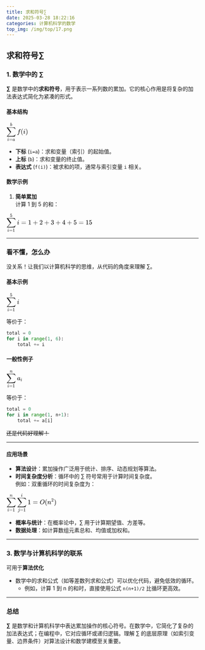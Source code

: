 ```yaml
---
title: 求和符号∑
date: 2025-03-28 18:22:16
categories: 计算机科学的数学
top_img: /img/top/17.png
---
```


## 求和符号∑

### **1. 数学中的 ∑**
**∑** 是数学中的**求和符号**，用于表示一系列数的累加。它的核心作用是将复杂的加法表达式简化为紧凑的形式。

#### **基本结构**

<svg xmlns="http://www.w3.org/2000/svg" width="7.429ex" height="6.749ex" viewBox="0 -1740.7 3283.7 2983.1" xmlns:xlink="http://www.w3.org/1999/xlink" aria-hidden="true" style=""><defs><path id="MJX-24-TEX-LO-2211" d="M60 948Q63 950 665 950H1267L1325 815Q1384 677 1388 669H1348L1341 683Q1320 724 1285 761Q1235 809 1174 838T1033 881T882 898T699 902H574H543H251L259 891Q722 258 724 252Q725 250 724 246Q721 243 460 -56L196 -356Q196 -357 407 -357Q459 -357 548 -357T676 -358Q812 -358 896 -353T1063 -332T1204 -283T1307 -196Q1328 -170 1348 -124H1388Q1388 -125 1381 -145T1356 -210T1325 -294L1267 -449L666 -450Q64 -450 61 -448Q55 -446 55 -439Q55 -437 57 -433L590 177Q590 178 557 222T452 366T322 544L56 909L55 924Q55 945 60 948Z"></path><path id="MJX-24-TEX-I-1D456" d="M184 600Q184 624 203 642T247 661Q265 661 277 649T290 619Q290 596 270 577T226 557Q211 557 198 567T184 600ZM21 287Q21 295 30 318T54 369T98 420T158 442Q197 442 223 419T250 357Q250 340 236 301T196 196T154 83Q149 61 149 51Q149 26 166 26Q175 26 185 29T208 43T235 78T260 137Q263 149 265 151T282 153Q302 153 302 143Q302 135 293 112T268 61T223 11T161 -11Q129 -11 102 10T74 74Q74 91 79 106T122 220Q160 321 166 341T173 380Q173 404 156 404H154Q124 404 99 371T61 287Q60 286 59 284T58 281T56 279T53 278T49 278T41 278H27Q21 284 21 287Z"></path><path id="MJX-24-TEX-N-3D" d="M56 347Q56 360 70 367H707Q722 359 722 347Q722 336 708 328L390 327H72Q56 332 56 347ZM56 153Q56 168 72 173H708Q722 163 722 153Q722 140 707 133H70Q56 140 56 153Z"></path><path id="MJX-24-TEX-I-1D44E" d="M33 157Q33 258 109 349T280 441Q331 441 370 392Q386 422 416 422Q429 422 439 414T449 394Q449 381 412 234T374 68Q374 43 381 35T402 26Q411 27 422 35Q443 55 463 131Q469 151 473 152Q475 153 483 153H487Q506 153 506 144Q506 138 501 117T481 63T449 13Q436 0 417 -8Q409 -10 393 -10Q359 -10 336 5T306 36L300 51Q299 52 296 50Q294 48 292 46Q233 -10 172 -10Q117 -10 75 30T33 157ZM351 328Q351 334 346 350T323 385T277 405Q242 405 210 374T160 293Q131 214 119 129Q119 126 119 118T118 106Q118 61 136 44T179 26Q217 26 254 59T298 110Q300 114 325 217T351 328Z"></path><path id="MJX-24-TEX-I-1D44F" d="M73 647Q73 657 77 670T89 683Q90 683 161 688T234 694Q246 694 246 685T212 542Q204 508 195 472T180 418L176 399Q176 396 182 402Q231 442 283 442Q345 442 383 396T422 280Q422 169 343 79T173 -11Q123 -11 82 27T40 150V159Q40 180 48 217T97 414Q147 611 147 623T109 637Q104 637 101 637H96Q86 637 83 637T76 640T73 647ZM336 325V331Q336 405 275 405Q258 405 240 397T207 376T181 352T163 330L157 322L136 236Q114 150 114 114Q114 66 138 42Q154 26 178 26Q211 26 245 58Q270 81 285 114T318 219Q336 291 336 325Z"></path><path id="MJX-24-TEX-I-1D453" d="M118 -162Q120 -162 124 -164T135 -167T147 -168Q160 -168 171 -155T187 -126Q197 -99 221 27T267 267T289 382V385H242Q195 385 192 387Q188 390 188 397L195 425Q197 430 203 430T250 431Q298 431 298 432Q298 434 307 482T319 540Q356 705 465 705Q502 703 526 683T550 630Q550 594 529 578T487 561Q443 561 443 603Q443 622 454 636T478 657L487 662Q471 668 457 668Q445 668 434 658T419 630Q412 601 403 552T387 469T380 433Q380 431 435 431Q480 431 487 430T498 424Q499 420 496 407T491 391Q489 386 482 386T428 385H372L349 263Q301 15 282 -47Q255 -132 212 -173Q175 -205 139 -205Q107 -205 81 -186T55 -132Q55 -95 76 -78T118 -61Q162 -61 162 -103Q162 -122 151 -136T127 -157L118 -162Z"></path><path id="MJX-24-TEX-N-28" d="M94 250Q94 319 104 381T127 488T164 576T202 643T244 695T277 729T302 750H315H319Q333 750 333 741Q333 738 316 720T275 667T226 581T184 443T167 250T184 58T225 -81T274 -167T316 -220T333 -241Q333 -250 318 -250H315H302L274 -226Q180 -141 137 -14T94 250Z"></path><path id="MJX-24-TEX-N-29" d="M60 749L64 750Q69 750 74 750H86L114 726Q208 641 251 514T294 250Q294 182 284 119T261 12T224 -76T186 -143T145 -194T113 -227T90 -246Q87 -249 86 -250H74Q66 -250 63 -250T58 -247T55 -238Q56 -237 66 -225Q221 -64 221 250T66 725Q56 737 55 738Q55 746 60 749Z"></path></defs><g stroke="currentColor" fill="currentColor" stroke-width="0" transform="matrix(1 0 0 -1 0 0)"><g data-mml-node="math"><g data-mml-node="munderover"><g data-mml-node="mo"><use xlink:href="#MJX-24-TEX-LO-2211"></use></g><g data-mml-node="TeXAtom" transform="translate(137.9, -1084.4) scale(0.707)" data-mjx-texclass="ORD"><g data-mml-node="mi"><use xlink:href="#MJX-24-TEX-I-1D456"></use></g><g data-mml-node="mo" transform="translate(345, 0)"><use xlink:href="#MJX-24-TEX-N-3D"></use></g><g data-mml-node="mi" transform="translate(1123, 0)"><use xlink:href="#MJX-24-TEX-I-1D44E"></use></g></g><g data-mml-node="TeXAtom" transform="translate(570.3, 1150) scale(0.707)" data-mjx-texclass="ORD"><g data-mml-node="mi"><use xlink:href="#MJX-24-TEX-I-1D44F"></use></g></g></g><g data-mml-node="mi" transform="translate(1610.7, 0)"><use xlink:href="#MJX-24-TEX-I-1D453"></use></g><g data-mml-node="mo" transform="translate(2160.7, 0)"><use xlink:href="#MJX-24-TEX-N-28"></use></g><g data-mml-node="mi" transform="translate(2549.7, 0)"><use xlink:href="#MJX-24-TEX-I-1D456"></use></g><g data-mml-node="mo" transform="translate(2894.7, 0)"><use xlink:href="#MJX-24-TEX-N-29"></use></g></g></g></svg>

- **下标** (`i=a`)：求和变量（索引）的起始值。
- **上标** (`b`)：求和变量的终止值。
- **表达式** (`f(i)`)：被求和的项，通常与索引变量 `i` 相关。

#### **数学示例**
1. **简单累加**  
   计算 1 到 5 的和：

<svg xmlns="http://www.w3.org/2000/svg" width="29.44ex" height="6.712ex" viewBox="0 -1720.9 13012.6 2966.8" xmlns:xlink="http://www.w3.org/1999/xlink" aria-hidden="true" style=""><defs><path id="MJX-25-TEX-LO-2211" d="M60 948Q63 950 665 950H1267L1325 815Q1384 677 1388 669H1348L1341 683Q1320 724 1285 761Q1235 809 1174 838T1033 881T882 898T699 902H574H543H251L259 891Q722 258 724 252Q725 250 724 246Q721 243 460 -56L196 -356Q196 -357 407 -357Q459 -357 548 -357T676 -358Q812 -358 896 -353T1063 -332T1204 -283T1307 -196Q1328 -170 1348 -124H1388Q1388 -125 1381 -145T1356 -210T1325 -294L1267 -449L666 -450Q64 -450 61 -448Q55 -446 55 -439Q55 -437 57 -433L590 177Q590 178 557 222T452 366T322 544L56 909L55 924Q55 945 60 948Z"></path><path id="MJX-25-TEX-I-1D456" d="M184 600Q184 624 203 642T247 661Q265 661 277 649T290 619Q290 596 270 577T226 557Q211 557 198 567T184 600ZM21 287Q21 295 30 318T54 369T98 420T158 442Q197 442 223 419T250 357Q250 340 236 301T196 196T154 83Q149 61 149 51Q149 26 166 26Q175 26 185 29T208 43T235 78T260 137Q263 149 265 151T282 153Q302 153 302 143Q302 135 293 112T268 61T223 11T161 -11Q129 -11 102 10T74 74Q74 91 79 106T122 220Q160 321 166 341T173 380Q173 404 156 404H154Q124 404 99 371T61 287Q60 286 59 284T58 281T56 279T53 278T49 278T41 278H27Q21 284 21 287Z"></path><path id="MJX-25-TEX-N-3D" d="M56 347Q56 360 70 367H707Q722 359 722 347Q722 336 708 328L390 327H72Q56 332 56 347ZM56 153Q56 168 72 173H708Q722 163 722 153Q722 140 707 133H70Q56 140 56 153Z"></path><path id="MJX-25-TEX-N-31" d="M213 578L200 573Q186 568 160 563T102 556H83V602H102Q149 604 189 617T245 641T273 663Q275 666 285 666Q294 666 302 660V361L303 61Q310 54 315 52T339 48T401 46H427V0H416Q395 3 257 3Q121 3 100 0H88V46H114Q136 46 152 46T177 47T193 50T201 52T207 57T213 61V578Z"></path><path id="MJX-25-TEX-N-35" d="M164 157Q164 133 148 117T109 101H102Q148 22 224 22Q294 22 326 82Q345 115 345 210Q345 313 318 349Q292 382 260 382H254Q176 382 136 314Q132 307 129 306T114 304Q97 304 95 310Q93 314 93 485V614Q93 664 98 664Q100 666 102 666Q103 666 123 658T178 642T253 634Q324 634 389 662Q397 666 402 666Q410 666 410 648V635Q328 538 205 538Q174 538 149 544L139 546V374Q158 388 169 396T205 412T256 420Q337 420 393 355T449 201Q449 109 385 44T229 -22Q148 -22 99 32T50 154Q50 178 61 192T84 210T107 214Q132 214 148 197T164 157Z"></path><path id="MJX-25-TEX-N-2B" d="M56 237T56 250T70 270H369V420L370 570Q380 583 389 583Q402 583 409 568V270H707Q722 262 722 250T707 230H409V-68Q401 -82 391 -82H389H387Q375 -82 369 -68V230H70Q56 237 56 250Z"></path><path id="MJX-25-TEX-N-32" d="M109 429Q82 429 66 447T50 491Q50 562 103 614T235 666Q326 666 387 610T449 465Q449 422 429 383T381 315T301 241Q265 210 201 149L142 93L218 92Q375 92 385 97Q392 99 409 186V189H449V186Q448 183 436 95T421 3V0H50V19V31Q50 38 56 46T86 81Q115 113 136 137Q145 147 170 174T204 211T233 244T261 278T284 308T305 340T320 369T333 401T340 431T343 464Q343 527 309 573T212 619Q179 619 154 602T119 569T109 550Q109 549 114 549Q132 549 151 535T170 489Q170 464 154 447T109 429Z"></path><path id="MJX-25-TEX-N-33" d="M127 463Q100 463 85 480T69 524Q69 579 117 622T233 665Q268 665 277 664Q351 652 390 611T430 522Q430 470 396 421T302 350L299 348Q299 347 308 345T337 336T375 315Q457 262 457 175Q457 96 395 37T238 -22Q158 -22 100 21T42 130Q42 158 60 175T105 193Q133 193 151 175T169 130Q169 119 166 110T159 94T148 82T136 74T126 70T118 67L114 66Q165 21 238 21Q293 21 321 74Q338 107 338 175V195Q338 290 274 322Q259 328 213 329L171 330L168 332Q166 335 166 348Q166 366 174 366Q202 366 232 371Q266 376 294 413T322 525V533Q322 590 287 612Q265 626 240 626Q208 626 181 615T143 592T132 580H135Q138 579 143 578T153 573T165 566T175 555T183 540T186 520Q186 498 172 481T127 463Z"></path><path id="MJX-25-TEX-N-34" d="M462 0Q444 3 333 3Q217 3 199 0H190V46H221Q241 46 248 46T265 48T279 53T286 61Q287 63 287 115V165H28V211L179 442Q332 674 334 675Q336 677 355 677H373L379 671V211H471V165H379V114Q379 73 379 66T385 54Q393 47 442 46H471V0H462ZM293 211V545L74 212L183 211H293Z"></path></defs><g stroke="currentColor" fill="currentColor" stroke-width="0" transform="matrix(1 0 0 -1 0 0)"><g data-mml-node="math"><g data-mml-node="munderover"><g data-mml-node="mo"><use xlink:href="#MJX-25-TEX-LO-2211"></use></g><g data-mml-node="TeXAtom" transform="translate(148.2, -1087.9) scale(0.707)" data-mjx-texclass="ORD"><g data-mml-node="mi"><use xlink:href="#MJX-25-TEX-I-1D456"></use></g><g data-mml-node="mo" transform="translate(345, 0)"><use xlink:href="#MJX-25-TEX-N-3D"></use></g><g data-mml-node="mn" transform="translate(1123, 0)"><use xlink:href="#MJX-25-TEX-N-31"></use></g></g><g data-mml-node="TeXAtom" transform="translate(545.2, 1150) scale(0.707)" data-mjx-texclass="ORD"><g data-mml-node="mn"><use xlink:href="#MJX-25-TEX-N-35"></use></g></g></g><g data-mml-node="mi" transform="translate(1610.7, 0)"><use xlink:href="#MJX-25-TEX-I-1D456"></use></g><g data-mml-node="mo" transform="translate(2233.4, 0)"><use xlink:href="#MJX-25-TEX-N-3D"></use></g><g data-mml-node="mn" transform="translate(3289.2, 0)"><use xlink:href="#MJX-25-TEX-N-31"></use></g><g data-mml-node="mo" transform="translate(4011.4, 0)"><use xlink:href="#MJX-25-TEX-N-2B"></use></g><g data-mml-node="mn" transform="translate(5011.7, 0)"><use xlink:href="#MJX-25-TEX-N-32"></use></g><g data-mml-node="mo" transform="translate(5733.9, 0)"><use xlink:href="#MJX-25-TEX-N-2B"></use></g><g data-mml-node="mn" transform="translate(6734.1, 0)"><use xlink:href="#MJX-25-TEX-N-33"></use></g><g data-mml-node="mo" transform="translate(7456.3, 0)"><use xlink:href="#MJX-25-TEX-N-2B"></use></g><g data-mml-node="mn" transform="translate(8456.6, 0)"><use xlink:href="#MJX-25-TEX-N-34"></use></g><g data-mml-node="mo" transform="translate(9178.8, 0)"><use xlink:href="#MJX-25-TEX-N-2B"></use></g><g data-mml-node="mn" transform="translate(10179, 0)"><use xlink:href="#MJX-25-TEX-N-35"></use></g><g data-mml-node="mo" transform="translate(10956.8, 0)"><use xlink:href="#MJX-25-TEX-N-3D"></use></g><g data-mml-node="mn" transform="translate(12012.6, 0)"><use xlink:href="#MJX-25-TEX-N-31"></use><use xlink:href="#MJX-25-TEX-N-35" transform="translate(500, 0)"></use></g></g></g></svg>

---

### **看不懂，怎么办**

没关系！让我们以计算机科学的思维，从代码的角度来理解 ∑。

#### **基本示例**

<svg xmlns="http://www.w3.org/2000/svg" width="4.425ex" height="6.712ex" viewBox="0 -1720.9 1955.7 2966.8" xmlns:xlink="http://www.w3.org/1999/xlink" aria-hidden="true" style=""><defs><path id="MJX-26-TEX-LO-2211" d="M60 948Q63 950 665 950H1267L1325 815Q1384 677 1388 669H1348L1341 683Q1320 724 1285 761Q1235 809 1174 838T1033 881T882 898T699 902H574H543H251L259 891Q722 258 724 252Q725 250 724 246Q721 243 460 -56L196 -356Q196 -357 407 -357Q459 -357 548 -357T676 -358Q812 -358 896 -353T1063 -332T1204 -283T1307 -196Q1328 -170 1348 -124H1388Q1388 -125 1381 -145T1356 -210T1325 -294L1267 -449L666 -450Q64 -450 61 -448Q55 -446 55 -439Q55 -437 57 -433L590 177Q590 178 557 222T452 366T322 544L56 909L55 924Q55 945 60 948Z"></path><path id="MJX-26-TEX-I-1D456" d="M184 600Q184 624 203 642T247 661Q265 661 277 649T290 619Q290 596 270 577T226 557Q211 557 198 567T184 600ZM21 287Q21 295 30 318T54 369T98 420T158 442Q197 442 223 419T250 357Q250 340 236 301T196 196T154 83Q149 61 149 51Q149 26 166 26Q175 26 185 29T208 43T235 78T260 137Q263 149 265 151T282 153Q302 153 302 143Q302 135 293 112T268 61T223 11T161 -11Q129 -11 102 10T74 74Q74 91 79 106T122 220Q160 321 166 341T173 380Q173 404 156 404H154Q124 404 99 371T61 287Q60 286 59 284T58 281T56 279T53 278T49 278T41 278H27Q21 284 21 287Z"></path><path id="MJX-26-TEX-N-3D" d="M56 347Q56 360 70 367H707Q722 359 722 347Q722 336 708 328L390 327H72Q56 332 56 347ZM56 153Q56 168 72 173H708Q722 163 722 153Q722 140 707 133H70Q56 140 56 153Z"></path><path id="MJX-26-TEX-N-31" d="M213 578L200 573Q186 568 160 563T102 556H83V602H102Q149 604 189 617T245 641T273 663Q275 666 285 666Q294 666 302 660V361L303 61Q310 54 315 52T339 48T401 46H427V0H416Q395 3 257 3Q121 3 100 0H88V46H114Q136 46 152 46T177 47T193 50T201 52T207 57T213 61V578Z"></path><path id="MJX-26-TEX-N-35" d="M164 157Q164 133 148 117T109 101H102Q148 22 224 22Q294 22 326 82Q345 115 345 210Q345 313 318 349Q292 382 260 382H254Q176 382 136 314Q132 307 129 306T114 304Q97 304 95 310Q93 314 93 485V614Q93 664 98 664Q100 666 102 666Q103 666 123 658T178 642T253 634Q324 634 389 662Q397 666 402 666Q410 666 410 648V635Q328 538 205 538Q174 538 149 544L139 546V374Q158 388 169 396T205 412T256 420Q337 420 393 355T449 201Q449 109 385 44T229 -22Q148 -22 99 32T50 154Q50 178 61 192T84 210T107 214Q132 214 148 197T164 157Z"></path></defs><g stroke="currentColor" fill="currentColor" stroke-width="0" transform="matrix(1 0 0 -1 0 0)"><g data-mml-node="math"><g data-mml-node="munderover"><g data-mml-node="mo"><use xlink:href="#MJX-26-TEX-LO-2211"></use></g><g data-mml-node="TeXAtom" transform="translate(148.2, -1087.9) scale(0.707)" data-mjx-texclass="ORD"><g data-mml-node="mi"><use xlink:href="#MJX-26-TEX-I-1D456"></use></g><g data-mml-node="mo" transform="translate(345, 0)"><use xlink:href="#MJX-26-TEX-N-3D"></use></g><g data-mml-node="mn" transform="translate(1123, 0)"><use xlink:href="#MJX-26-TEX-N-31"></use></g></g><g data-mml-node="TeXAtom" transform="translate(545.2, 1150) scale(0.707)" data-mjx-texclass="ORD"><g data-mml-node="mn"><use xlink:href="#MJX-26-TEX-N-35"></use></g></g></g><g data-mml-node="mi" transform="translate(1610.7, 0)"><use xlink:href="#MJX-26-TEX-I-1D456"></use></g></g></g></svg>

等价于：

```python
total = 0
for i in range(1, 6):
    total += i
```

#### **一般性例子**

<svg xmlns="http://www.w3.org/2000/svg" width="5.506ex" height="6.354ex" viewBox="0 -1562.5 2433.6 2808.5" xmlns:xlink="http://www.w3.org/1999/xlink" aria-hidden="true" style=""><defs><path id="MJX-27-TEX-LO-2211" d="M60 948Q63 950 665 950H1267L1325 815Q1384 677 1388 669H1348L1341 683Q1320 724 1285 761Q1235 809 1174 838T1033 881T882 898T699 902H574H543H251L259 891Q722 258 724 252Q725 250 724 246Q721 243 460 -56L196 -356Q196 -357 407 -357Q459 -357 548 -357T676 -358Q812 -358 896 -353T1063 -332T1204 -283T1307 -196Q1328 -170 1348 -124H1388Q1388 -125 1381 -145T1356 -210T1325 -294L1267 -449L666 -450Q64 -450 61 -448Q55 -446 55 -439Q55 -437 57 -433L590 177Q590 178 557 222T452 366T322 544L56 909L55 924Q55 945 60 948Z"></path><path id="MJX-27-TEX-I-1D456" d="M184 600Q184 624 203 642T247 661Q265 661 277 649T290 619Q290 596 270 577T226 557Q211 557 198 567T184 600ZM21 287Q21 295 30 318T54 369T98 420T158 442Q197 442 223 419T250 357Q250 340 236 301T196 196T154 83Q149 61 149 51Q149 26 166 26Q175 26 185 29T208 43T235 78T260 137Q263 149 265 151T282 153Q302 153 302 143Q302 135 293 112T268 61T223 11T161 -11Q129 -11 102 10T74 74Q74 91 79 106T122 220Q160 321 166 341T173 380Q173 404 156 404H154Q124 404 99 371T61 287Q60 286 59 284T58 281T56 279T53 278T49 278T41 278H27Q21 284 21 287Z"></path><path id="MJX-27-TEX-N-3D" d="M56 347Q56 360 70 367H707Q722 359 722 347Q722 336 708 328L390 327H72Q56 332 56 347ZM56 153Q56 168 72 173H708Q722 163 722 153Q722 140 707 133H70Q56 140 56 153Z"></path><path id="MJX-27-TEX-N-31" d="M213 578L200 573Q186 568 160 563T102 556H83V602H102Q149 604 189 617T245 641T273 663Q275 666 285 666Q294 666 302 660V361L303 61Q310 54 315 52T339 48T401 46H427V0H416Q395 3 257 3Q121 3 100 0H88V46H114Q136 46 152 46T177 47T193 50T201 52T207 57T213 61V578Z"></path><path id="MJX-27-TEX-I-1D45B" d="M21 287Q22 293 24 303T36 341T56 388T89 425T135 442Q171 442 195 424T225 390T231 369Q231 367 232 367L243 378Q304 442 382 442Q436 442 469 415T503 336T465 179T427 52Q427 26 444 26Q450 26 453 27Q482 32 505 65T540 145Q542 153 560 153Q580 153 580 145Q580 144 576 130Q568 101 554 73T508 17T439 -10Q392 -10 371 17T350 73Q350 92 386 193T423 345Q423 404 379 404H374Q288 404 229 303L222 291L189 157Q156 26 151 16Q138 -11 108 -11Q95 -11 87 -5T76 7T74 17Q74 30 112 180T152 343Q153 348 153 366Q153 405 129 405Q91 405 66 305Q60 285 60 284Q58 278 41 278H27Q21 284 21 287Z"></path><path id="MJX-27-TEX-I-1D44E" d="M33 157Q33 258 109 349T280 441Q331 441 370 392Q386 422 416 422Q429 422 439 414T449 394Q449 381 412 234T374 68Q374 43 381 35T402 26Q411 27 422 35Q443 55 463 131Q469 151 473 152Q475 153 483 153H487Q506 153 506 144Q506 138 501 117T481 63T449 13Q436 0 417 -8Q409 -10 393 -10Q359 -10 336 5T306 36L300 51Q299 52 296 50Q294 48 292 46Q233 -10 172 -10Q117 -10 75 30T33 157ZM351 328Q351 334 346 350T323 385T277 405Q242 405 210 374T160 293Q131 214 119 129Q119 126 119 118T118 106Q118 61 136 44T179 26Q217 26 254 59T298 110Q300 114 325 217T351 328Z"></path></defs><g stroke="currentColor" fill="currentColor" stroke-width="0" transform="matrix(1 0 0 -1 0 0)"><g data-mml-node="math"><g data-mml-node="munderover"><g data-mml-node="mo"><use xlink:href="#MJX-27-TEX-LO-2211"></use></g><g data-mml-node="TeXAtom" transform="translate(148.2, -1087.9) scale(0.707)" data-mjx-texclass="ORD"><g data-mml-node="mi"><use xlink:href="#MJX-27-TEX-I-1D456"></use></g><g data-mml-node="mo" transform="translate(345, 0)"><use xlink:href="#MJX-27-TEX-N-3D"></use></g><g data-mml-node="mn" transform="translate(1123, 0)"><use xlink:href="#MJX-27-TEX-N-31"></use></g></g><g data-mml-node="TeXAtom" transform="translate(509.9, 1150) scale(0.707)" data-mjx-texclass="ORD"><g data-mml-node="mi"><use xlink:href="#MJX-27-TEX-I-1D45B"></use></g></g></g><g data-mml-node="msub" transform="translate(1610.7, 0)"><g data-mml-node="mi"><use xlink:href="#MJX-27-TEX-I-1D44E"></use></g><g data-mml-node="mi" transform="translate(529, -150) scale(0.707)"><use xlink:href="#MJX-27-TEX-I-1D456"></use></g></g></g></g></svg>


等价于：

```python
total = 0
for i in range(1, n+1):
    total += a[i]
```

~~还是代码好理解！~~

---

#### **应用场景**
- **算法设计**：累加操作广泛用于统计、排序、动态规划等算法。
- **时间复杂度分析**：循环中的 ∑ 符号常用于计算时间复杂度。  
  例如：双重循环的时间复杂度为：

<svg xmlns="http://www.w3.org/2000/svg" width="17.193ex" height="6.9ex" viewBox="0 -1717.4 7599.4 3049.6" xmlns:xlink="http://www.w3.org/1999/xlink" aria-hidden="true" style=""><defs><path id="MJX-28-TEX-LO-2211" d="M60 948Q63 950 665 950H1267L1325 815Q1384 677 1388 669H1348L1341 683Q1320 724 1285 761Q1235 809 1174 838T1033 881T882 898T699 902H574H543H251L259 891Q722 258 724 252Q725 250 724 246Q721 243 460 -56L196 -356Q196 -357 407 -357Q459 -357 548 -357T676 -358Q812 -358 896 -353T1063 -332T1204 -283T1307 -196Q1328 -170 1348 -124H1388Q1388 -125 1381 -145T1356 -210T1325 -294L1267 -449L666 -450Q64 -450 61 -448Q55 -446 55 -439Q55 -437 57 -433L590 177Q590 178 557 222T452 366T322 544L56 909L55 924Q55 945 60 948Z"></path><path id="MJX-28-TEX-I-1D456" d="M184 600Q184 624 203 642T247 661Q265 661 277 649T290 619Q290 596 270 577T226 557Q211 557 198 567T184 600ZM21 287Q21 295 30 318T54 369T98 420T158 442Q197 442 223 419T250 357Q250 340 236 301T196 196T154 83Q149 61 149 51Q149 26 166 26Q175 26 185 29T208 43T235 78T260 137Q263 149 265 151T282 153Q302 153 302 143Q302 135 293 112T268 61T223 11T161 -11Q129 -11 102 10T74 74Q74 91 79 106T122 220Q160 321 166 341T173 380Q173 404 156 404H154Q124 404 99 371T61 287Q60 286 59 284T58 281T56 279T53 278T49 278T41 278H27Q21 284 21 287Z"></path><path id="MJX-28-TEX-N-3D" d="M56 347Q56 360 70 367H707Q722 359 722 347Q722 336 708 328L390 327H72Q56 332 56 347ZM56 153Q56 168 72 173H708Q722 163 722 153Q722 140 707 133H70Q56 140 56 153Z"></path><path id="MJX-28-TEX-N-31" d="M213 578L200 573Q186 568 160 563T102 556H83V602H102Q149 604 189 617T245 641T273 663Q275 666 285 666Q294 666 302 660V361L303 61Q310 54 315 52T339 48T401 46H427V0H416Q395 3 257 3Q121 3 100 0H88V46H114Q136 46 152 46T177 47T193 50T201 52T207 57T213 61V578Z"></path><path id="MJX-28-TEX-I-1D45B" d="M21 287Q22 293 24 303T36 341T56 388T89 425T135 442Q171 442 195 424T225 390T231 369Q231 367 232 367L243 378Q304 442 382 442Q436 442 469 415T503 336T465 179T427 52Q427 26 444 26Q450 26 453 27Q482 32 505 65T540 145Q542 153 560 153Q580 153 580 145Q580 144 576 130Q568 101 554 73T508 17T439 -10Q392 -10 371 17T350 73Q350 92 386 193T423 345Q423 404 379 404H374Q288 404 229 303L222 291L189 157Q156 26 151 16Q138 -11 108 -11Q95 -11 87 -5T76 7T74 17Q74 30 112 180T152 343Q153 348 153 366Q153 405 129 405Q91 405 66 305Q60 285 60 284Q58 278 41 278H27Q21 284 21 287Z"></path><path id="MJX-28-TEX-I-1D457" d="M297 596Q297 627 318 644T361 661Q378 661 389 651T403 623Q403 595 384 576T340 557Q322 557 310 567T297 596ZM288 376Q288 405 262 405Q240 405 220 393T185 362T161 325T144 293L137 279Q135 278 121 278H107Q101 284 101 286T105 299Q126 348 164 391T252 441Q253 441 260 441T272 442Q296 441 316 432Q341 418 354 401T367 348V332L318 133Q267 -67 264 -75Q246 -125 194 -164T75 -204Q25 -204 7 -183T-12 -137Q-12 -110 7 -91T53 -71Q70 -71 82 -81T95 -112Q95 -148 63 -167Q69 -168 77 -168Q111 -168 139 -140T182 -74L193 -32Q204 11 219 72T251 197T278 308T289 365Q289 372 288 376Z"></path><path id="MJX-28-TEX-I-1D442" d="M740 435Q740 320 676 213T511 42T304 -22Q207 -22 138 35T51 201Q50 209 50 244Q50 346 98 438T227 601Q351 704 476 704Q514 704 524 703Q621 689 680 617T740 435ZM637 476Q637 565 591 615T476 665Q396 665 322 605Q242 542 200 428T157 216Q157 126 200 73T314 19Q404 19 485 98T608 313Q637 408 637 476Z"></path><path id="MJX-28-TEX-N-28" d="M94 250Q94 319 104 381T127 488T164 576T202 643T244 695T277 729T302 750H315H319Q333 750 333 741Q333 738 316 720T275 667T226 581T184 443T167 250T184 58T225 -81T274 -167T316 -220T333 -241Q333 -250 318 -250H315H302L274 -226Q180 -141 137 -14T94 250Z"></path><path id="MJX-28-TEX-N-32" d="M109 429Q82 429 66 447T50 491Q50 562 103 614T235 666Q326 666 387 610T449 465Q449 422 429 383T381 315T301 241Q265 210 201 149L142 93L218 92Q375 92 385 97Q392 99 409 186V189H449V186Q448 183 436 95T421 3V0H50V19V31Q50 38 56 46T86 81Q115 113 136 137Q145 147 170 174T204 211T233 244T261 278T284 308T305 340T320 369T333 401T340 431T343 464Q343 527 309 573T212 619Q179 619 154 602T119 569T109 550Q109 549 114 549Q132 549 151 535T170 489Q170 464 154 447T109 429Z"></path><path id="MJX-28-TEX-N-29" d="M60 749L64 750Q69 750 74 750H86L114 726Q208 641 251 514T294 250Q294 182 284 119T261 12T224 -76T186 -143T145 -194T113 -227T90 -246Q87 -249 86 -250H74Q66 -250 63 -250T58 -247T55 -238Q56 -237 66 -225Q221 -64 221 250T66 725Q56 737 55 738Q55 746 60 749Z"></path></defs><g stroke="currentColor" fill="currentColor" stroke-width="0" transform="matrix(1 0 0 -1 0 0)"><g data-mml-node="math"><g data-mml-node="munderover"><g data-mml-node="mo"><use xlink:href="#MJX-28-TEX-LO-2211"></use></g><g data-mml-node="TeXAtom" transform="translate(148.2, -1087.9) scale(0.707)" data-mjx-texclass="ORD"><g data-mml-node="mi"><use xlink:href="#MJX-28-TEX-I-1D456"></use></g><g data-mml-node="mo" transform="translate(345, 0)"><use xlink:href="#MJX-28-TEX-N-3D"></use></g><g data-mml-node="mn" transform="translate(1123, 0)"><use xlink:href="#MJX-28-TEX-N-31"></use></g></g><g data-mml-node="TeXAtom" transform="translate(509.9, 1150) scale(0.707)" data-mjx-texclass="ORD"><g data-mml-node="mi"><use xlink:href="#MJX-28-TEX-I-1D45B"></use></g></g></g><g data-mml-node="munderover" transform="translate(1610.7, 0)"><g data-mml-node="mo"><use xlink:href="#MJX-28-TEX-LO-2211"></use></g><g data-mml-node="TeXAtom" transform="translate(124.5, -1087.9) scale(0.707)" data-mjx-texclass="ORD"><g data-mml-node="mi"><use xlink:href="#MJX-28-TEX-I-1D457"></use></g><g data-mml-node="mo" transform="translate(412, 0)"><use xlink:href="#MJX-28-TEX-N-3D"></use></g><g data-mml-node="mn" transform="translate(1190, 0)"><use xlink:href="#MJX-28-TEX-N-31"></use></g></g><g data-mml-node="TeXAtom" transform="translate(600, 1150) scale(0.707)" data-mjx-texclass="ORD"><g data-mml-node="mi"><use xlink:href="#MJX-28-TEX-I-1D456"></use></g></g></g><g data-mml-node="mn" transform="translate(3221.3, 0)"><use xlink:href="#MJX-28-TEX-N-31"></use></g><g data-mml-node="mo" transform="translate(3999.1, 0)"><use xlink:href="#MJX-28-TEX-N-3D"></use></g><g data-mml-node="mi" transform="translate(5054.9, 0)"><use xlink:href="#MJX-28-TEX-I-1D442"></use></g><g data-mml-node="mo" transform="translate(5817.9, 0)"><use xlink:href="#MJX-28-TEX-N-28"></use></g><g data-mml-node="msup" transform="translate(6206.9, 0)"><g data-mml-node="mi"><use xlink:href="#MJX-28-TEX-I-1D45B"></use></g><g data-mml-node="mn" transform="translate(600, 413) scale(0.707)"><use xlink:href="#MJX-28-TEX-N-32"></use></g></g><g data-mml-node="mo" transform="translate(7210.4, 0)"><use xlink:href="#MJX-28-TEX-N-29"></use></g></g></g></svg>
  
- **概率与统计**：在概率论中，∑ 用于计算期望值、方差等。
- **数据处理**：如计算数组元素总和、均值或加权和。

---

### **3. 数学与计算机科学的联系**

可用于**算法优化**  
- 数学中的求和公式（如等差数列求和公式）可以优化代码，避免低效的循环。  
   - 例如，计算 1 到 n 的和时，直接使用公式 `n(n+1)/2` 比循环更高效。

---

### **总结**
**∑** 是数学和计算机科学中表达累加操作的核心符号。在数学中，它简化了复杂的加法表达式；在编程中，它对应循环或递归逻辑。理解 ∑ 的底层原理（如索引变量、边界条件）对算法设计和数学建模至关重要。
